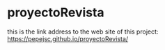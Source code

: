 # proyectoRevista
this is the link address to the web site of this project: https://pepejsc.github.io/proyectoRevista/
